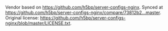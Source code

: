 Vendor based on https://github.com/h5bp/server-configs-nginx.
Synced at https://github.com/h5bp/server-configs-nginx/compare/73812b2...master.
Original license: https://github.com/h5bp/server-configs-nginx/blob/master/LICENSE.txt.
